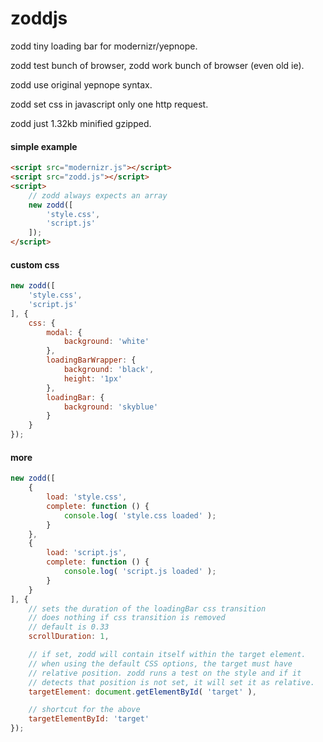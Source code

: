 zoddjs
======

zodd tiny loading bar for modernizr/yepnope.

zodd test bunch of browser, zodd work bunch of browser (even old ie).

zodd use original yepnope syntax.

zodd set css in javascript only one http request.

zodd just 1.32kb minified gzipped.

#### simple example
```html
<script src="modernizr.js"></script>
<script src="zodd.js"></script>
<script>
	// zodd always expects an array
	new zodd([
		'style.css',
		'script.js'
	]);
</script>
```

#### custom css
```javascript
new zodd([
	'style.css',
	'script.js'
], {
	css: {
		modal: {
			background: 'white'
		},
		loadingBarWrapper: {
			background: 'black',
			height: '1px'
		},
		loadingBar: {
			background: 'skyblue'
		}
	}
});
```

#### more
```javascript
new zodd([
	{
		load: 'style.css',
		complete: function () {
			console.log( 'style.css loaded' );
		}
	},
	{
		load: 'script.js',
		complete: function () {
			console.log( 'script.js loaded' );
		}
	}
], {
	// sets the duration of the loadingBar css transition
	// does nothing if css transition is removed
	// default is 0.33
	scrollDuration: 1,

	// if set, zodd will contain itself within the target element.
	// when using the default CSS options, the target must have
	// relative position. zodd runs a test on the style and if it
	// detects that position is not set, it will set it as relative.
	targetElement: document.getElementById( 'target' ),

	// shortcut for the above
	targetElementById: 'target'
});
```
